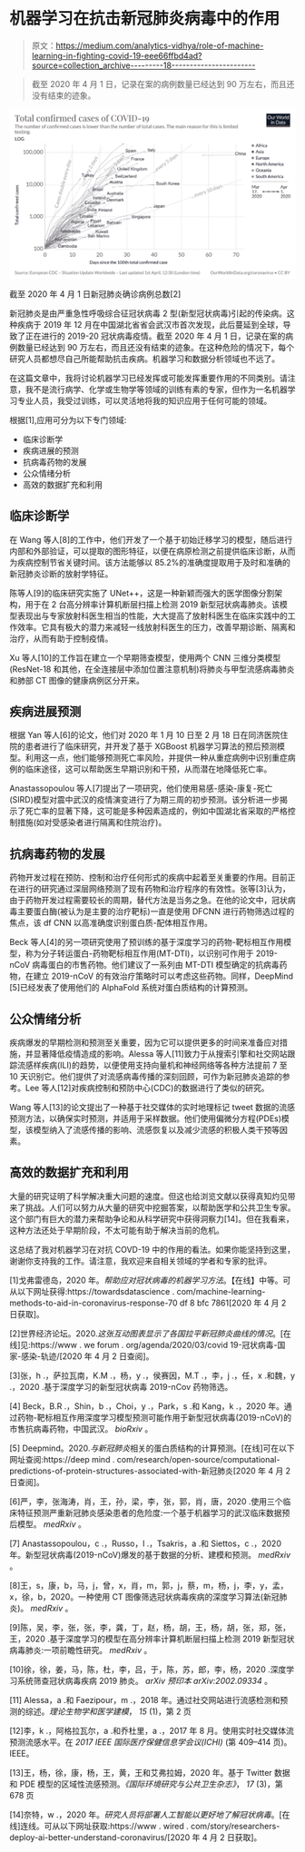 # 机器学习在抗击新冠肺炎病毒中的作用

> 原文：<https://medium.com/analytics-vidhya/role-of-machine-learning-in-fighting-covid-19-eee66ffbd4ad?source=collection_archive---------18----------------------->

> 截至 2020 年 4 月 1 日，记录在案的病例数量已经达到 90 万左右，而且还没有结束的迹象。

![](img/0daf8cf8a13a1a06528e97f730ab993b.png)

截至 2020 年 4 月 1 日新冠肺炎确诊病例总数[2]

新冠肺炎是由严重急性呼吸综合征冠状病毒 2 型(新型冠状病毒)引起的传染病。这种疾病于 2019 年 12 月在中国湖北省省会武汉市首次发现，此后蔓延到全球，导致了正在进行的 2019-20 冠状病毒疫情。截至 2020 年 4 月 1 日，记录在案的病例数量已经达到 90 万左右，而且还没有结束的迹象。在这种危险的情况下，每个研究人员都想尽自己所能帮助抗击疾病。机器学习和数据分析领域也不远了。

在这篇文章中，我将讨论机器学习已经发挥或可能发挥重要作用的不同类别。请注意，我不是流行病学、化学或生物学等领域的训练有素的专家，但作为一名机器学习专业人员，我受过训练，可以灵活地将我的知识应用于任何可能的领域。

根据[1],应用可分为以下专门领域:

*   临床诊断学
*   疾病进展的预测
*   抗病毒药物的发展
*   公众情绪分析
*   高效的数据扩充和利用

## 临床诊断学

在 Wang 等人[8]的工作中，他们开发了一个基于初始迁移学习的模型，随后进行内部和外部验证，可以提取的图形特征，以便在病原检测之前提供临床诊断，从而为疾病控制节省关键时间。该方法能够以 85.2%的准确度提取用于及时和准确的新冠肺炎诊断的放射学特征。

陈等人[9]的临床研究实施了 UNet++，这是一种新颖而强大的医学图像分割架构，用于在 2 台高分辨率计算机断层扫描上检测 2019 新型冠状病毒肺炎。该模型表现出与专家放射科医生相当的性能，大大提高了放射科医生在临床实践中的工作效率。它具有极大的潜力来减轻一线放射科医生的压力，改善早期诊断、隔离和治疗，从而有助于控制疫情。

Xu 等人[10]的工作旨在建立一个早期筛查模型，使用两个 CNN 三维分类模型(ResNet-18 和其他，在全连接层中添加位置注意机制)将肺炎与甲型流感病毒肺炎和肺部 CT 图像的健康病例区分开来。

## **疾病进展预测**

根据 Yan 等人[6]的论文，他们对 2020 年 1 月 10 日至 2 月 18 日在同济医院住院的患者进行了临床研究，并开发了基于 XGBoost 机器学习算法的预后预测模型。利用这一点，他们能够预测死亡率风险，并提供一种从重症病例中识别重症病例的临床途径，这可以帮助医生早期识别和干预，从而潜在地降低死亡率。

Anastassopoulou 等人[7]提出了一项研究，他们使用易感-感染-康复-死亡(SIRD)模型对震中武汉的疫情演变进行了为期三周的初步预测。该分析进一步揭示了死亡率的显著下降，这可能是多种因素造成的，例如中国湖北省采取的严格控制措施(如对受感染者进行隔离和住院治疗)。

## 抗病毒药物的发展

药物开发过程在预防、控制和治疗任何形式的疾病中起着至关重要的作用。目前正在进行的研究通过深层网络预测了现有药物和治疗程序的有效性。张等[3]认为，由于药物开发过程需要较长的周期，替代方法是当务之急。在他的论文中，冠状病毒主要蛋白酶(被认为是主要的治疗靶标)一直是使用 DFCNN 进行药物筛选过程的焦点，该 df CNN 以高准确度识别蛋白质-配体相互作用。

Beck 等人[4]的另一项研究使用了预训练的基于深度学习的药物-靶标相互作用模型，称为分子转运蛋白-药物靶标相互作用(MT-DTI)，以识别可作用于 2019-nCoV 病毒蛋白的市售药物。他们建议了一系列由 MT-DTI 模型确定的抗病毒药物，在建立 2019-nCoV 的有效治疗策略时可以考虑这些药物。同样，DeepMind [5]已经发表了使用他们的 AlphaFold 系统对蛋白质结构的计算预测。

## 公众情绪分析

疾病爆发的早期检测和预测至关重要，因为它可以提供更多的时间来准备应对措施，并显著降低疫情造成的影响。Alessa 等人[11]致力于从搜索引擎和社交网站跟踪流感样疾病(ILI)的趋势，以便使用支持向量机和神经网络等各种方法提前 7 至 10 天识别它。他们提供了对流感病毒传播的深刻回顾，可作为新冠肺炎追踪的参考。Lee 等人[12]对疾病控制和预防中心(CDC)的数据进行了类似的研究。

Wang 等人[13]的论文提出了一种基于社交媒体的实时地理标记 tweet 数据的流感预测方法，以确保实时预测，并适用于采样数据。他们使用偏微分方程(PDEs)模型，该模型纳入了流感传播的影响、流感恢复以及减少流感的积极人类干预等因素。

## 高效的数据扩充和利用

大量的研究证明了科学解决重大问题的速度。但这也给浏览文献以获得真知灼见带来了挑战。人们可以努力从大量的研究中挖掘答案，以帮助医学和公共卫生专家。这个部门有巨大的潜力来帮助争论和从科学研究中获得洞察力[14]。但在我看来，这种方法还处于早期阶段，不太可能有助于解决当前的危机。

这总结了我对机器学习在对抗 COVD-19 中的作用的看法。如果你能坚持到这里，谢谢你支持我的工作。请注意，我欢迎来自相关领域的学者和专家的批评。

[1]戈弗雷德岛，2020 年。*帮助应对冠状病毒的机器学习方法*。【在线】中等。可从以下网址获得:https://towardsdatascience . com/machine-learning-methods-to-aid-in-coronavirus-response-70 df 8 bfc 7861[2020 年 4 月 2 日获取]。

[2]世界经济论坛。2020.*这张互动图表显示了各国拉平新冠肺炎曲线的情况*。[在线]见:https://www . we forum . org/agenda/2020/03/covid 19-冠状病毒-国家-感染-轨迹/[2020 年 4 月 2 日查阅]。

[3]张，h .，萨拉瓦南，K.M .，杨，y .，侯赛因，M.T .，李，j .，任，x .和魏，y .，2020 .基于深度学习的新型冠状病毒 2019-nCov 药物筛选。

[4] Beck，B.R .，Shin，b .，Choi，y .，Park，s .和 Kang，k .，2020 年。通过药物-靶标相互作用深度学习模型预测可能作用于新型冠状病毒(2019-nCoV)的市售抗病毒药物，中国武汉。 *bioRxiv* 。

[5] Deepmind。2020.*与新冠肺炎*相关的蛋白质结构的计算预测。[在线]可在以下网址查阅:https://deep mind . com/research/open-source/computational-predictions-of-protein-structures-associated-with-新冠肺炎[2020 年 4 月 2 日查阅]。

[6]严，李，张海涛，肖，王，孙，梁，李，张，郭，肖，唐，2020 .使用三个临床特征预测严重新冠肺炎感染患者的危险度:一个基于机器学习的武汉临床数据预后模型。 *medRxiv* 。

[7] Anastassopoulou，c .，Russo，l .，Tsakris，a .和 Siettos，c .，2020 年。新型冠状病毒(2019-nCoV)爆发的基于数据的分析、建模和预测。 *medRxiv* 。

[8]王，s，康，b，马，j，曾，x，肖，m，郭，j，蔡，m，杨，j，李，y，孟，x，徐，b，2020。一种使用 CT 图像筛选冠状病毒疾病的深度学习算法(新冠肺炎)。 *medRxiv* 。

[9]陈，吴，李，张，张，李，龚，丁，赵，杨，胡，王，杨，胡，张，郑，张，王，2020 .基于深度学习的模型在高分辨率计算机断层扫描上检测 2019 新型冠状病毒肺炎:一项前瞻性研究。 *medRxiv* 。

[10]徐，徐，姜，马，陈，杜，李，吕，于，陈，苏，郎，李，杨，2020 .深度学习系统筛查冠状病毒疾病 2019 肺炎。 *arXiv 预印本 arXiv:2002.09334* 。

[11] Alessa，a .和 Faezipour，m .，2018 年。通过社交网站进行流感检测和预测的综述。*理论生物学和医学建模*， *15* (1)，第 2 页

[12]李，k .，阿格拉瓦尔，a .和乔杜里，a .，2017 年 8 月。使用实时社交媒体流预测流感水平。在 *2017 IEEE 国际医疗保健信息学会议(ICHI)* (第 409–414 页)。IEEE。

[13]王，杨，徐，康，杨，王，黄，王和艾弗拉姆，2020 年。基于 Twitter 数据和 PDE 模型的区域性流感预测。*《国际环境研究与公共卫生杂志》*， *17* (3)，第 678 页

[14]奈特，w .，2020 年。*研究人员将部署人工智能以更好地了解冠状病毒*。[在线]连线。可从以下网址获取:https://www . wired . com/story/researchers-deploy-ai-better-understand-coronavirus/[2020 年 4 月 2 日获取]。